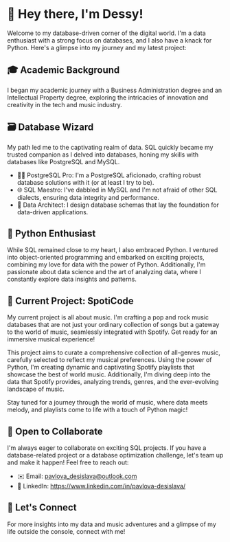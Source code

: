 # 👋 Hey there, I'm Dessy! 

Welcome to my database-driven corner of the digital world. I'm a data enthusiast with a strong focus on databases, and I also have a knack for Python. Here's a glimpse into my journey and my latest project:

## 🎓 Academic Background

I began my academic journey with a Business Administration degree and an Intellectual Property degree, exploring the intricacies of innovation and creativity in the tech and music industry.

## 🗃️ Database Wizard

My path led me to the captivating realm of data. SQL quickly became my trusted companion as I delved into databases, honing my skills with databases like PostgreSQL and MySQL.

- 🧙‍♂️ PostgreSQL Pro: I'm a PostgreSQL aficionado, crafting robust database solutions with it (or at least I try to be).
- 🌐 SQL Maestro: I've dabbled in MySQL and I'm not afraid of other SQL dialects, ensuring data integrity and performance.
- 💼 Data Architect: I design database schemas that lay the foundation for data-driven applications.

## 🐍 Python Enthusiast

While SQL remained close to my heart, I also embraced Python. I ventured into object-oriented programming and embarked on exciting projects, combining my love for data with the power of Python. Additionally, I'm passionate about data science and the art of analyzing data, where I constantly explore data insights and patterns.


## 🎸 Current Project: SpotiCode

My current project is all about music. I'm crafting a pop and rock music databases that are not just your ordinary collection of songs but a gateway to the world of music, seamlessly integrated with Spotify. Get ready for an immersive musical experience!

This project aims to curate a comprehensive collection of all-genres music, carefully selected to reflect my musical preferences. Using the power of Python, I'm creating dynamic and captivating Spotify playlists that showcase the best of world music. Additionally, I'm diving deep into the data that Spotify provides, analyzing trends, genres, and the ever-evolving landscape of music.

Stay tuned for a journey through the world of music, where data meets melody, and playlists come to life with a touch of Python magic!


## 🤝 Open to Collaborate

I'm always eager to collaborate on exciting SQL projects. If you have a database-related project or a database optimization challenge, let's team up and make it happen! Feel free to reach out:

- ✉️ Email: pavlova_desislava@outlook.com
- 🤝 LinkedIn: https://www.linkedin.com/in/pavlova-desislava/


## 🌟 Let's Connect

For more insights into my data and music adventures and a glimpse of my life outside the console, connect with me!
